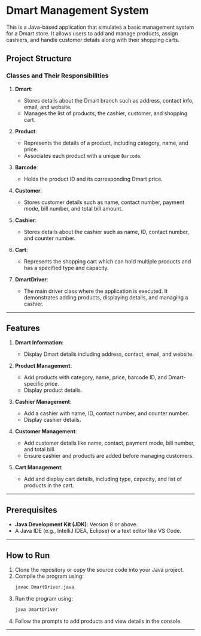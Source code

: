 # Dmart Management System

This is a Java-based application that simulates a basic management system for a Dmart store. It allows users to add and manage products, assign cashiers, and handle customer details along with their shopping carts.

## Project Structure

### Classes and Their Responsibilities
1. **Dmart**:
   - Stores details about the Dmart branch such as address, contact info, email, and website.
   - Manages the list of products, the cashier, customer, and shopping cart.

2. **Product**:
   - Represents the details of a product, including category, name, and price.
   - Associates each product with a unique `Barcode`.

3. **Barcode**:
   - Holds the product ID and its corresponding Dmart price.

4. **Customer**:
   - Stores customer details such as name, contact number, payment mode, bill number, and total bill amount.

5. **Cashier**:
   - Stores details about the cashier such as name, ID, contact number, and counter number.

6. **Cart**:
   - Represents the shopping cart which can hold multiple products and has a specified type and capacity.

7. **DmartDriver**:
   - The main driver class where the application is executed. It demonstrates adding products, displaying details, and managing a cashier.

---

## Features
1. **Dmart Information**:
   - Display Dmart details including address, contact, email, and website.

2. **Product Management**:
   - Add products with category, name, price, barcode ID, and Dmart-specific price.
   - Display product details.

3. **Cashier Management**:
   - Add a cashier with name, ID, contact number, and counter number.
   - Display cashier details.

4. **Customer Management**:
   - Add customer details like name, contact, payment mode, bill number, and total bill.
   - Ensure cashier and products are added before managing customers.

5. **Cart Management**:
   - Add and display cart details, including type, capacity, and list of products in the cart.

---

## Prerequisites
- **Java Development Kit (JDK)**: Version 8 or above.
- A Java IDE (e.g., IntelliJ IDEA, Eclipse) or a text editor like VS Code.

---

## How to Run
1. Clone the repository or copy the source code into your Java project.
2. Compile the program using:
   ```bash
   javac DmartDriver.java
3. Run the program using:
   ```bash
   java DmartDriver
4. Follow the prompts to add products and view details in the console.

---
